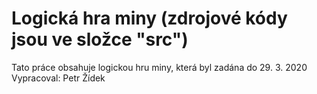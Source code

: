 # Logická hra miny (zdrojové kódy jsou ve složce "src")
Tato práce obsahuje logickou hru miny, která byl zadána do 29. 3. 2020
Vypracoval: Petr Žídek
